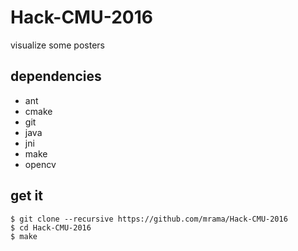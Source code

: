 # Hack-CMU-2016

visualize some posters

## dependencies

- ant
- cmake
- git
- java
- jni
- make
- opencv

## get it

    $ git clone --recursive https://github.com/mrama/Hack-CMU-2016
    $ cd Hack-CMU-2016
    $ make
